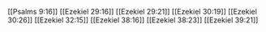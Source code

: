 [[Psalms 9:16]]
[[Ezekiel 29:16]]
[[Ezekiel 29:21]]
[[Ezekiel 30:19]]
[[Ezekiel 30:26]]
[[Ezekiel 32:15]]
[[Ezekiel 38:16]]
[[Ezekiel 38:23]]
[[Ezekiel 39:21]]
